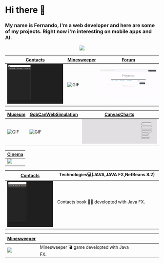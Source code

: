 # Hi there 👋
### My name is Fernando, I'm a web developer and here are some of my projects. Right now i'm interesting on mobile apps and AI.

<p align="center">
<img src="https://github.com/Hukex/Hukex/blob/master/x.gif" width="50%"/>
</p>

[**Contacts**](https://github.com/Hukex/Contacts)|[**Minesweeper**](https://github.com/Hukex/Minesweeper)|[**Forum**](https://github.com/Hukex/Forum)
-----|-----|-----
![GIF](https://github.com/Hukex/Contacts/blob/master/readmefiles/preview.gif)|![GIF](https://github.com/Hukex/Minesweeper/blob/master/readmefiles/preview.gif)| ![GIF](https://github.com/Hukex/Forum/blob/master/readmefiles/preview.gif)

[**Museum**](https://github.com/Hukex/Museum)|[**GobCanWebSimulation**](https://github.com/Hukex/GobCanWebSimulation)|[**CanvasCharts**](https://github.com/Hukex/CanvasCharts)
-----|-----|-----
![GIF](https://github.com/Hukex/Museum/blob/master/readmefiles/preview.gif)|![GIF](https://github.com/Hukex/GobCanWebSimulation/blob/master/readmefiles/preview.gif)| ![GIF](https://github.com/Hukex/CanvasCharts/blob/master/readmefiles/preview.gif)

[**Cinema**](https://github.com/Hukex/Cinema)|
-----|
<img src="https://github.com/Hukex/Cinema/blob/master/readmefiles/preview.gif" height="150"/>|



[**Contacts**](https://github.com/Hukex/Contacts)|Technologies💻(JAVA,JAVA FX,NetBeans 8.2) |
-----|-----|
<img src="https://github.com/Hukex/Contacts/blob/master/readmefiles/preview.gif" height="150"/>| Contacts book 📘📞 developted with Java FX.                                            |


[**Minesweeper**](https://github.com/Hukex/Minesweeper)|Technologies💻(JAVA,JAVA FX,NetBeans 8.2) |
-----|-----|
<img src="https://github.com/Hukex/Minesweeper/blob/master/readmefiles/preview.gif" height="150"/>| Minesweeper 💣 game developted with Java FX.                                                                                                                                                                                                                                                                                                                                                                                                                                                                                                                                                                                                                                                                          |
